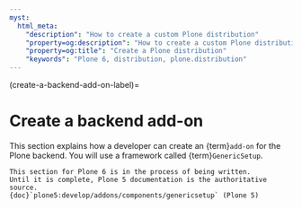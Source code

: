 ```yaml
---
myst:
  html_meta:
    "description": "How to create a custom Plone distribution"
    "property=og:description": "How to create a custom Plone distribution"
    "property=og:title": "Create a Plone distribution"
    "keywords": "Plone 6, distribution, plone.distribution"
---
```


(create-a-backend-add-on-label)=

# Create a backend add-on

This section explains how a developer can create an {term}`add-on` for the Plone backend.
You will use a framework called {term}`GenericSetup`.

```{note}
This section for Plone 6 is in the process of being written.
Until it is complete, Plone 5 documentation is the authoritative source.
{doc}`plone5:develop/addons/components/genericsetup` (Plone 5)
```
